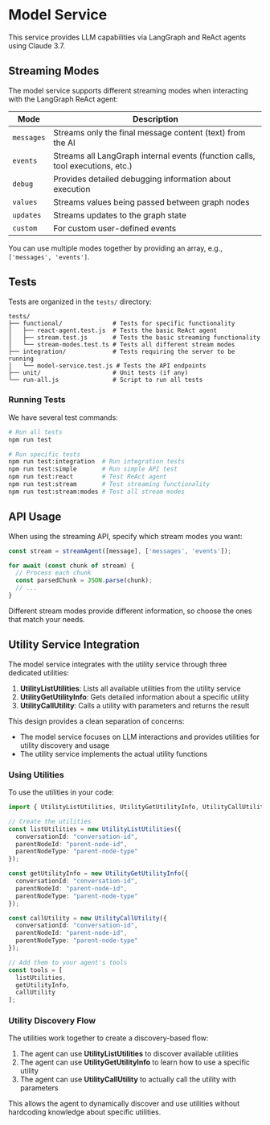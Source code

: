 # Model Service

This service provides LLM capabilities via LangGraph and ReAct agents using Claude 3.7.

## Streaming Modes

The model service supports different streaming modes when interacting with the LangGraph ReAct agent:

| Mode | Description |
|------|-------------|
| `messages` | Streams only the final message content (text) from the AI |
| `events` | Streams all LangGraph internal events (function calls, tool executions, etc.) |
| `debug` | Provides detailed debugging information about execution |
| `values` | Streams values being passed between graph nodes |
| `updates` | Streams updates to the graph state |
| `custom` | For custom user-defined events |

You can use multiple modes together by providing an array, e.g., `['messages', 'events']`.

## Tests

Tests are organized in the `tests/` directory:

```
tests/
├── functional/              # Tests for specific functionality
│   ├── react-agent.test.js  # Tests the basic ReAct agent
│   ├── stream.test.js       # Tests the basic streaming functionality
│   └── stream-modes.test.ts # Tests all different stream modes
├── integration/             # Tests requiring the server to be running
│   └── model-service.test.js # Tests the API endpoints
├── unit/                    # Unit tests (if any)
└── run-all.js               # Script to run all tests
```

### Running Tests

We have several test commands:

```bash
# Run all tests
npm run test

# Run specific tests
npm run test:integration  # Run integration tests
npm run test:simple       # Run simple API test
npm run test:react        # Test ReAct agent
npm run test:stream       # Test streaming functionality
npm run test:stream:modes # Test all stream modes
```

## API Usage

When using the streaming API, specify which stream modes you want:

```javascript
const stream = streamAgent([message], ['messages', 'events']);

for await (const chunk of stream) {
  // Process each chunk
  const parsedChunk = JSON.parse(chunk);
  // ...
}
```

Different stream modes provide different information, so choose the ones that match your needs.

## Utility Service Integration

The model service integrates with the utility service through three dedicated utilities:

1. **UtilityListUtilities**: Lists all available utilities from the utility service
2. **UtilityGetUtilityInfo**: Gets detailed information about a specific utility
3. **UtilityCallUtility**: Calls a utility with parameters and returns the result

This design provides a clean separation of concerns:
- The model service focuses on LLM interactions and provides utilities for utility discovery and usage
- The utility service implements the actual utility functions

### Using Utilities

To use the utilities in your code:

```typescript
import { UtilityListUtilities, UtilityGetUtilityInfo, UtilityCallUtility } from "./utility";

// Create the utilities
const listUtilities = new UtilityListUtilities({
  conversationId: "conversation-id",
  parentNodeId: "parent-node-id",
  parentNodeType: "parent-node-type"
});

const getUtilityInfo = new UtilityGetUtilityInfo({
  conversationId: "conversation-id",
  parentNodeId: "parent-node-id",
  parentNodeType: "parent-node-type"
});

const callUtility = new UtilityCallUtility({
  conversationId: "conversation-id",
  parentNodeId: "parent-node-id",
  parentNodeType: "parent-node-type"
});

// Add them to your agent's tools
const tools = [
  listUtilities,
  getUtilityInfo,
  callUtility
];
```

### Utility Discovery Flow

The utilities work together to create a discovery-based flow:

1. The agent can use **UtilityListUtilities** to discover available utilities
2. The agent can use **UtilityGetUtilityInfo** to learn how to use a specific utility
3. The agent can use **UtilityCallUtility** to actually call the utility with parameters

This allows the agent to dynamically discover and use utilities without hardcoding knowledge about specific utilities. 